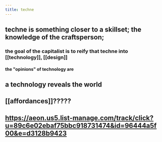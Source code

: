 ```yaml
---
title: techne
---
```


## techne is something closer to a skillset; the knowledge of the craftsperson;
### the goal of the capitalist is to reify that techne into [[technology]], [[design]]
#### the "opinions" of technology are
## a technology reveals the world
## [[affordances]]?????
## https://aeon.us5.list-manage.com/track/click?u=89c6e02ebaf75bbc918731474&id=96444a5f00&e=d3128b9423
##
